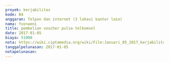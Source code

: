 ```yaml
---
proyek: kerjabilitas
kode: B4
anggaran: Telpon dan internet (3 lokasi kantor lain)
nama: Yusnaeni
title: pembelian voucher pulsa telkomsel
date: 2017-01-05
biaya: 51000
nota: https://wiki.ciptamedia.org/wiki/File:Januari_05_2017_kerjabilitas_B4_komunikasi_neni.jpg
tanggalpelunasan: 2017-01-05
notapelunasan:
---
```

